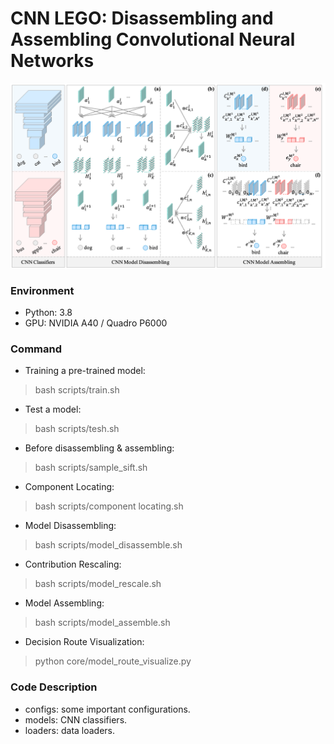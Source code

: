 # CNN LEGO: Disassembling and Assembling Convolutional Neural Networks

![图片](framework.png)

### Environment

+ Python: 3.8
+ GPU: NVIDIA A40 / Quadro P6000

### Command

* Training a pre-trained model:
> bash scripts/train.sh

* Test a model:
> bash scripts/tesh.sh

* Before disassembling & assembling:
> bash scripts/sample_sift.sh  

* Component Locating:
> bash scripts/component locating.sh

* Model Disassembling:
> bash scripts/model_disassemble.sh

* Contribution Rescaling:
> bash scripts/model_rescale.sh

* Model Assembling:
> bash scripts/model_assemble.sh

* Decision Route Visualization:
> python core/model_route_visualize.py

### Code Description

* configs: some important configurations.
* models: CNN classifiers.
* loaders: data loaders.

